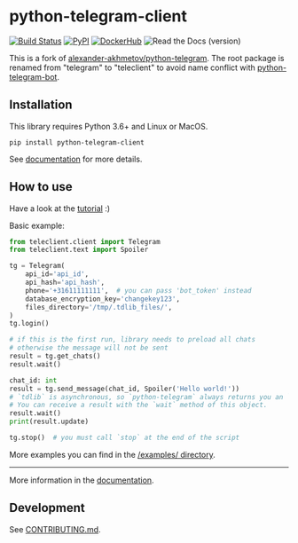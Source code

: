 # python-telegram-client

[![Build Status](https://github.com/alexander-akhmetov/python-telegram/workflows/python-telegram%20tests/badge.svg)](https://github.com/alexander-akhmetov/python-telegram/actions)
[![PyPI](https://img.shields.io/pypi/v/python-telegram.svg)](https://pypi.python.org/pypi/python-telegram)
[![DockerHub](https://img.shields.io/docker/automated/akhmetov/python-telegram.svg)](https://hub.docker.com/r/akhmetov/python-telegram/)
![Read the Docs (version)](https://img.shields.io/readthedocs/pip/stable.svg)

This is a fork of [alexander-akhmetov/python-telegram](https://github.com/alexander-akhmetov/python-telegram).
The root package is renamed from "telegram" to "teleclient" to avoid name conflict with [python-telegram-bot](https://github.com/python-telegram-bot/python-telegram-bot).

## Installation

This library requires Python 3.6+ and Linux or MacOS.

```shell
pip install python-telegram-client
```

See [documentation](http://python-telegram.readthedocs.io/en/latest/#installation) for more details.

## How to use

Have a look at the [tutorial](http://python-telegram.readthedocs.io/en/latest/tutorial.html) :)

Basic example:

```python
from teleclient.client import Telegram
from teleclient.text import Spoiler

tg = Telegram(
    api_id='api_id',
    api_hash='api_hash',
    phone='+31611111111',  # you can pass 'bot_token' instead
    database_encryption_key='changekey123',
    files_directory='/tmp/.tdlib_files/',
)
tg.login()

# if this is the first run, library needs to preload all chats
# otherwise the message will not be sent
result = tg.get_chats()
result.wait()

chat_id: int
result = tg.send_message(chat_id, Spoiler('Hello world!'))
# `tdlib` is asynchronous, so `python-telegram` always returns you an `AsyncResult` object.
# You can receive a result with the `wait` method of this object.
result.wait()
print(result.update)

tg.stop()  # you must call `stop` at the end of the script
```

More examples you can find in the [/examples/ directory](/examples/).

---

More information in the [documentation](http://python-telegram.readthedocs.io).

## Development

See [CONTRIBUTING.md](/CONTRIBUTING.md).
